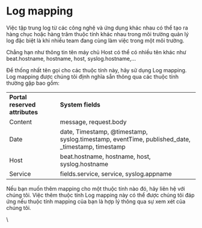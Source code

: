# Log mapping

Việc tập trung log từ các công nghệ và ứng dụng khác nhau có thể tạo ra hàng chục hoặc hàng trăm thuộc tính khác nhau trong môi trường quản lý log đặc biệt là khi nhiều team đang cùng làm việc trong một môi trường.

Chẳng hạn như thông tin tên máy chủ Host có thể có nhiều tên khác như beat.hostname, hostname, host, syslog.hostname,...

Để thống nhất tên gọi cho các thuộc tính này, hãy sử dụng Log mapping. Log mapping được chúng tôi định nghĩa sẵn thông qua các thuộc tính thường gặp bao gồm:

|  |  |
| --- | --- |
| **Portal reserved attributes** | **System fields** |
| Content | message, request.body |
| Date | date, Timestamp, @timestamp, syslog.timestamp, eventTime, published_date, _timestamp, timestamp |
| Host | beat.hostname, hostname, host, syslog.hostname |
| Service | fields.service, service, syslog.appname |

Nếu bạn muốn thêm mapping cho một thuộc tính nào đó, hãy liên hệ với chúng tôi. Việc thêm thuộc tính Log mapping này có thể được chúng tôi đáp ứng nếu thuộc tính mapping của bạn là hợp lý thông qua sự xem xét của chúng tôi.

\
